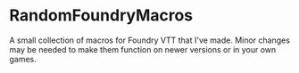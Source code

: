 # RandomFoundryMacros
A small collection of macros for Foundry VTT that I've made. Minor changes may be needed to make them function on newer versions or in your own games.